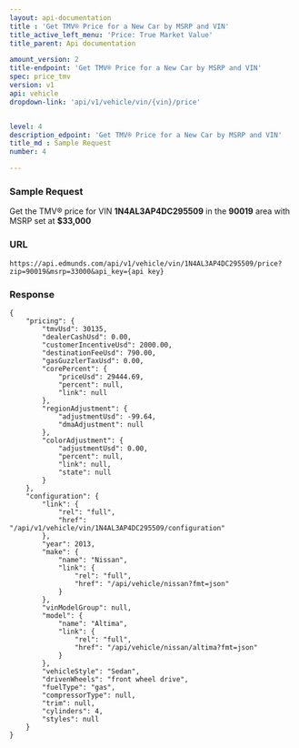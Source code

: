 ```yaml
---
layout: api-documentation
title : 'Get TMV® Price for a New Car by MSRP and VIN'
title_active_left_menu: 'Price: True Market Value'
title_parent: Api documentation

amount_version: 2
title-endpoint: 'Get TMV® Price for a New Car by MSRP and VIN'
spec: price_tmv
version: v1
api: vehicle
dropdown-link: 'api/v1/vehicle/vin/{vin}/price'


level: 4
description_edpoint: 'Get TMV® Price for a New Car by MSRP and VIN'
title_md : Sample Request
number: 4

---
```


### Sample Request
	
Get the TMV® price for VIN **1N4AL3AP4DC295509** in the **90019** area with MSRP set at **$33,000**

### URL

	https://api.edmunds.com/api/v1/vehicle/vin/1N4AL3AP4DC295509/price?zip=90019&msrp=33000&api_key={api key}
	
### Response

	{
	    "pricing": {
	        "tmvUsd": 30135,
	        "dealerCashUsd": 0.00,
	        "customerIncentiveUsd": 2000.00,
	        "destinationFeeUsd": 790.00,
	        "gasGuzzlerTaxUsd": 0.00,
	        "corePercent": {
	            "priceUsd": 29444.69,
	            "percent": null,
	            "link": null
	        },
	        "regionAdjustment": {
	            "adjustmentUsd": -99.64,
	            "dmaAdjustment": null
	        },
	        "colorAdjustment": {
	            "adjustmentUsd": 0.00,
	            "percent": null,
	            "link": null,
	            "state": null
	        }
	    },
	    "configuration": {
	        "link": {
	            "rel": "full",
	            "href": "/api/v1/vehicle/vin/1N4AL3AP4DC295509/configuration"
	        },
	        "year": 2013,
	        "make": {
	            "name": "Nissan",
	            "link": {
	                "rel": "full",
	                "href": "/api/vehicle/nissan?fmt=json"
	            }
	        },
	        "vinModelGroup": null,
	        "model": {
	            "name": "Altima",
	            "link": {
	                "rel": "full",
	                "href": "/api/vehicle/nissan/altima?fmt=json"
	            }
	        },
	        "vehicleStyle": "Sedan",
	        "drivenWheels": "front wheel drive",
	        "fuelType": "gas",
	        "compressorType": null,
	        "trim": null,
	        "cylinders": 4,
	        "styles": null
	    }
	}


